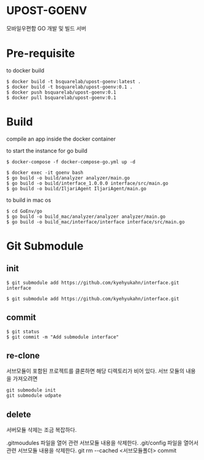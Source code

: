 # UPOST-GOENV
모바일우편함 GO 개발 및 빌드 서버

# Pre-requisite
to docker build
```
$ docker build -t bsquarelab/upost-goenv:latest .
$ docker build -t bsquarelab/upost-goenv:0.1 .
$ docker push bsquarelab/upost-goenv:0.1
$ docker pull bsquarelab/upost-goenv:0.1
```

# Build
compile an app inside the docker container

to start the instance for go build
```
$ docker-compose -f docker-compose-go.yml up -d
```

```
$ docker exec -it goenv bash
$ go build -o build/analyzer analyzer/main.go
$ go build -o build/interface_1.0.0.0 interface/src/main.go
$ go build -o build/IljariAgent IljariAgent/main.go

```

to build in mac os
```
$ cd GoEnv/go
$ go build -o build_mac/analyzer/analyzer analyzer/main.go
$ go build -o build_mac/interface/interface interface/src/main.go
```

# Git Submodule
## init
```
$ git submodule add https://github.com/kyehyukahn/interface.git interface

$ git submodule add https://github.com/kyehyukahn/interface.git
```
## commit
```
$ git status
$ git commit -m "Add submodule interface"
```
## re-clone
서브모듈이 포함된 프로젝트를 클론하면 해당 디렉토리가 비어 있다. 서브 모듈의 내용을 가져오려면
```
git submodule init
git submodule udpate
```

## delete
서버모듈 삭제는 조금 복잡하다.

.gitmoudules 파일을 열어 관련 서브모듈 내용을 삭제한다.
.git/config 파일을 열어서 관련 서브모듈 내용을 삭제한다.
git rm --cached <서브모듈폴더>
commit
